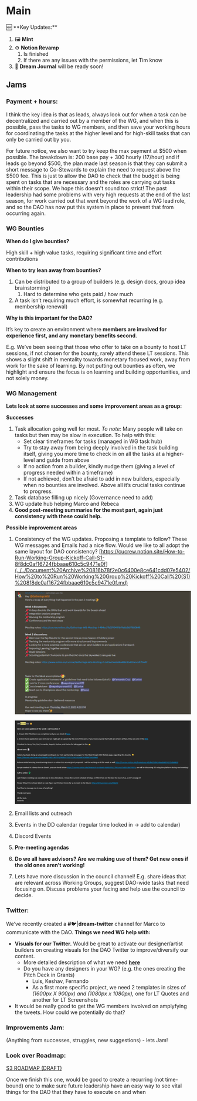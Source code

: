 # Main

<aside>
🆕 **Key Updates:**

1. 🖼️ **Mint** 
2. ⚙️ **Notion Revamp**
    1. Is finished
    2. If there are any issues with the permissions, let Tim know
3. 📝 **Dream Journal** will be ready soon!
</aside>

## Jams

### **Payment + hours:**

I think the key idea is that as leads, always look out for when a task can be decentralized and carried out by a member of the WG, and when this is possible, pass the tasks to WG members, and then save your working hours for coordinating the tasks at the higher level and for high-skill tasks that can only be carried out by you. 

For future notice, we also want to try keep the max payment at $500 when possible. The breakdown is: 200 base pay + 300 hourly (17/hour) and if leads go beyond $500, the plan made last season is that they can submit a short message to Co-Stewards to explain the need to request above the $500 fee. This is just to allow the DAO to check that the budget is being spent on tasks that are necessary and the roles are carrying out tasks within their scope. We hope this doesn't sound too strict! The past leadership had some problems with very high requests at the end of the last season, for work carried out that went beyond the work of a WG lead role, and so the DAO has now put this system in place to prevent that from occurring again.

### WG Bounties

**When do I give bounties?** 

High skill + high value tasks, requiring significant time and effort contributions

**When to try lean away from bounties?**

1. Can be distributed to a group of builders (e.g. design docs, group idea brainstorming)
    1. Hard to determine who gets paid / how much
2. A task isn’t requiring much effort, is somewhat recurring (e.g. membership renewal)

**Why is this important for the DAO?**

It’s key to create an environment where **members are involved for experience first, and any monetary benefits second**. 

E.g. We’ve been seeing that those who offer to take on a bounty to host LT sessions, if not chosen for the bounty, rarely attend these LT sessions. This shows a slight shift in mentality towards monetary focused work, away from work for the sake of learning. By not putting out bounties as often, we highlight and ensure the focus is on learning and building opportunities, and not solely money.

### **WG Management**

**Lets look at some successes and some improvement areas as a group:**

**Successes**

1. Task allocation going well for most. 
*To note:*
Many people will take on tasks but then may be slow in execution. To help with this:
    - Set clear timeframes for tasks (managed in WG task hub)
    - Try to stay away from being deeply involved in the task building itself, giving you more time to check in on all the tasks at a higher-level and guide from above
    - If no action from a builder, kindly nudge them (giving a level of progress needed within a timeframe)
    - If not achieved, don’t be afraid to add in new builders, especially when no bounties are involved. Above all it’s crucial tasks continue to progress.
2. Task database filling up nicely (Governance need to add)
3. WG update hub helping Marco and Rebeca
4. **Good post-meeting summaries for the most part, again just consistency with these could help.** 

**Possible improvement areas**

1. Consistency of the WG updates. Proposing a template to follow? These WG messages and Emails had a nice flow. Would we like to all adopt the same layout for DAO consistency?
[https://cucrew.notion.site/How-to-Run-Working-Group-Kickoff-Call-S1-8f8dc0af16724fbbaae610c5c9471e0f](../../Document%20Archive%20816b78f2e0c6400e8ce641cdd07e5402/How%20to%20Run%20Working%20Group%20Kickoff%20Call%20(S1)%208f8dc0af16724fbbaae610c5c9471e0f.md)
    
    ![Untitled](Main%208850aed240f244eb8bcdc7425cad7165/Untitled.png)
    
    ![Untitled](Main%208850aed240f244eb8bcdc7425cad7165/Untitled%201.png)
    
2. Email lists and outreach
3. Events in the DD calendar (regular time locked in → add to calendar)
4. Discord Events
5. **Pre-meeting agendas**
6. **Do we all have advisors? Are we making use of them? Get new ones if the old ones aren’t working!** 
7. Lets have more discussion in the council channel! E.g. share ideas that are relevant across Working Groups, suggest DAO-wide tasks that need focusing on. Discuss problems your facing and help use the council to decide. 

### **Twitter:**

We’ve recently created a **#**🐦|**dream-twitter** channel for Marco to communicate with the DAO. **Things we need WG help with:**

- **Visuals for our Twitter.** 
Would be great to activate our designer/artist builders on creating visuals for the DAO Twitter to improve/diversify our content.
    - More detailed description of what we need [**here**](https://discord.com/channels/896096170621947974/930246326661283960/1090185700705574983)
    - Do you have any designers in your WG? (e.g. the ones creating the Pitch Deck in Grants)
        - Luis, Keshav, Fernando
        - As a first more specific project, we need 2 templates in sizes of *(1600px X 900px) and (1080px x 1080px),* one for LT Quotes and another for LT Screenshots
- It would be really good to get the WG members involved on amplyfying the tweets. How could we potentially do that?

### Improvements Jam:

(Anything from successes, struggles, new suggestions) - lets Jam! 

### Look over Roadmap:

[S3 ROADMAP (DRAFT)](../S3%20ROADMAP%20(DRAFT)%207ad4875761314f5db4815a2fae1edab8.md) 

Once we finish this one, would be good to create a recurring (not time-bound) one to make sure future leadership have an easy way to see vital things for the DAO that they have to execute on and when